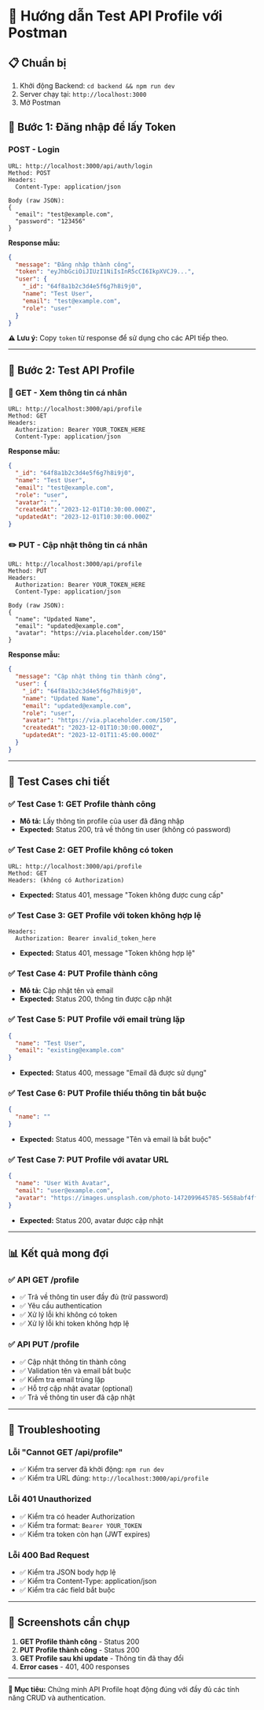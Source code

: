 # 🧪 Hướng dẫn Test API Profile với Postman

## 📋 Chuẩn bị
1. Khởi động Backend: `cd backend && npm run dev`
2. Server chạy tại: `http://localhost:3000`
3. Mở Postman

## 🔐 Bước 1: Đăng nhập để lấy Token

### POST - Login
```
URL: http://localhost:3000/api/auth/login
Method: POST
Headers: 
  Content-Type: application/json

Body (raw JSON):
{
  "email": "test@example.com",
  "password": "123456"
}
```

**Response mẫu:**
```json
{
  "message": "Đăng nhập thành công",
  "token": "eyJhbGciOiJIUzI1NiIsInR5cCI6IkpXVCJ9...",
  "user": {
    "_id": "64f8a1b2c3d4e5f6g7h8i9j0",
    "name": "Test User",
    "email": "test@example.com",
    "role": "user"
  }
}
```

**⚠️ Lưu ý:** Copy `token` từ response để sử dụng cho các API tiếp theo.

---

## 👤 Bước 2: Test API Profile

### 📖 GET - Xem thông tin cá nhân

```
URL: http://localhost:3000/api/profile
Method: GET
Headers: 
  Authorization: Bearer YOUR_TOKEN_HERE
  Content-Type: application/json
```

**Response mẫu:**
```json
{
  "_id": "64f8a1b2c3d4e5f6g7h8i9j0",
  "name": "Test User",
  "email": "test@example.com",
  "role": "user",
  "avatar": "",
  "createdAt": "2023-12-01T10:30:00.000Z",
  "updatedAt": "2023-12-01T10:30:00.000Z"
}
```

### ✏️ PUT - Cập nhật thông tin cá nhân

```
URL: http://localhost:3000/api/profile
Method: PUT
Headers: 
  Authorization: Bearer YOUR_TOKEN_HERE
  Content-Type: application/json

Body (raw JSON):
{
  "name": "Updated Name",
  "email": "updated@example.com",
  "avatar": "https://via.placeholder.com/150"
}
```

**Response mẫu:**
```json
{
  "message": "Cập nhật thông tin thành công",
  "user": {
    "_id": "64f8a1b2c3d4e5f6g7h8i9j0",
    "name": "Updated Name",
    "email": "updated@example.com",
    "role": "user",
    "avatar": "https://via.placeholder.com/150",
    "createdAt": "2023-12-01T10:30:00.000Z",
    "updatedAt": "2023-12-01T11:45:00.000Z"
  }
}
```

---

## 🧪 Test Cases chi tiết

### ✅ Test Case 1: GET Profile thành công
- **Mô tả:** Lấy thông tin profile của user đã đăng nhập
- **Expected:** Status 200, trả về thông tin user (không có password)

### ✅ Test Case 2: GET Profile không có token
```
URL: http://localhost:3000/api/profile
Method: GET
Headers: (không có Authorization)
```
- **Expected:** Status 401, message "Token không được cung cấp"

### ✅ Test Case 3: GET Profile với token không hợp lệ
```
Headers: 
  Authorization: Bearer invalid_token_here
```
- **Expected:** Status 401, message "Token không hợp lệ"

### ✅ Test Case 4: PUT Profile thành công
- **Mô tả:** Cập nhật tên và email
- **Expected:** Status 200, thông tin được cập nhật

### ✅ Test Case 5: PUT Profile với email trùng lặp
```json
{
  "name": "Test User",
  "email": "existing@example.com"
}
```
- **Expected:** Status 400, message "Email đã được sử dụng"

### ✅ Test Case 6: PUT Profile thiếu thông tin bắt buộc
```json
{
  "name": ""
}
```
- **Expected:** Status 400, message "Tên và email là bắt buộc"

### ✅ Test Case 7: PUT Profile với avatar URL
```json
{
  "name": "User With Avatar",
  "email": "user@example.com",
  "avatar": "https://images.unsplash.com/photo-1472099645785-5658abf4ff4e?w=150"
}
```
- **Expected:** Status 200, avatar được cập nhật

---

## 📊 Kết quả mong đợi

### ✅ API GET /profile
- ✅ Trả về thông tin user đầy đủ (trừ password)
- ✅ Yêu cầu authentication
- ✅ Xử lý lỗi khi không có token
- ✅ Xử lý lỗi khi token không hợp lệ

### ✅ API PUT /profile  
- ✅ Cập nhật thông tin thành công
- ✅ Validation tên và email bắt buộc
- ✅ Kiểm tra email trùng lặp
- ✅ Hỗ trợ cập nhật avatar (optional)
- ✅ Trả về thông tin user đã cập nhật

---

## 🔧 Troubleshooting

### Lỗi "Cannot GET /api/profile"
- ✅ Kiểm tra server đã khởi động: `npm run dev`
- ✅ Kiểm tra URL đúng: `http://localhost:3000/api/profile`

### Lỗi 401 Unauthorized
- ✅ Kiểm tra có header Authorization
- ✅ Kiểm tra format: `Bearer YOUR_TOKEN`
- ✅ Kiểm tra token còn hạn (JWT expires)

### Lỗi 400 Bad Request
- ✅ Kiểm tra JSON body hợp lệ
- ✅ Kiểm tra Content-Type: application/json
- ✅ Kiểm tra các field bắt buộc

---

## 📸 Screenshots cần chụp

1. **GET Profile thành công** - Status 200
2. **PUT Profile thành công** - Status 200  
3. **GET Profile sau khi update** - Thông tin đã thay đổi
4. **Error cases** - 401, 400 responses

---

**🎯 Mục tiêu:** Chứng minh API Profile hoạt động đúng với đầy đủ các tính năng CRUD và authentication.